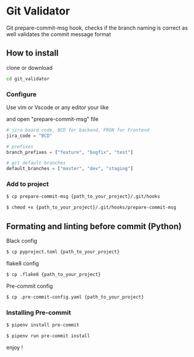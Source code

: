 # Git Validator

Git prepare-commit-msg hook, checks if the branch naming is correct as well validates the commit message format

## How to install

clone or download

```sh
cd git_validator
```

### Configure

Use vim or Vscode or any editor your like

and open "prepare-commit-msg" file

```py
# jira board code, BCD for backend, FRON for Frontend
jira_code = "BCD"

# prefixes
branch_prefixes = ["feature", "bugfix", "test"]

# git default branches
default_branches = ["master", "dev", "staging"]
```

### Add to project

```sh
$ cp prepare-commit-msg {path_to_your_project}/.git/hooks
```

```sh
$ chmod +x {path_to_your_project}/.git/hooks/prepare-commit-msg
```

## Formating and linting before commit (Python)

Black config

```sh
$ cp pyproject.toml {path_to_your_project}
```

flake8 config

```sh
$ cp .flake8 {path_to_your_project}
```

Pre-commit config

```sh
$ cp .pre-commit-config.yaml {path_to_your_project}
```

### Installing Pre-commit

```sh
$ pipenv install pre-commit
```

```sh
$ pipenv run pre-commit install
```

enjoy !

